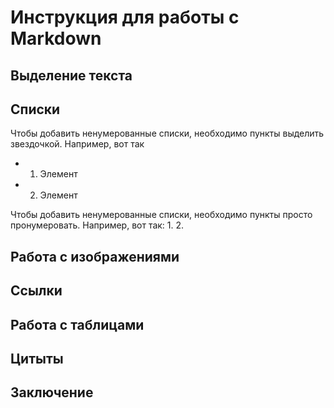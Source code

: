 # Инструкция для работы с Markdown

## Выделение текста

## Списки

Чтобы добавить ненумерованные списки, необходимо пункты выделить звездочкой. Например, вот так
* 1. Элемент
* 2. Элемент

Чтобы добавить ненумерованные списки, необходимо пункты просто пронумеровать. Например, вот так:
1.
2.

## Работа с изображениями

## Ссылки

## Работа с таблицами

## Цитыты

## Заключение